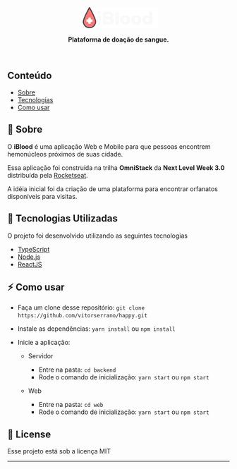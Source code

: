 <p align="center">
  <img width="180" src="https://raw.githubusercontent.com/flavioccf/nlw3-iblood/main/web/src/images/logo.svg" alt="iBlood" />
</p>

<p align="center">
  <b>Plataforma de doação de sangue.</b>
</p>

<br />

## Conteúdo

- [Sobre](#sobre)
- [Tecnologias](#tecnologias)
- [Como usar](#como-usar)

<a id="sobre"></a>

## :bookmark: Sobre

O <strong>iBlood</strong> é uma aplicação Web e Mobile para que pessoas encontrem hemonúcleos próximos de suas cidade.

Essa aplicação foi construída na trilha <strong>OmniStack</strong> da <strong>Next Level Week 3.0</strong> distribuída pela [Rocketseat](https://rocketseat.com.br/).

A idéia inicial foi da criação de uma plataforma para encontrar orfanatos disponíveis para visitas.

<a id="tecnologias-utilizadas"></a>

## :rocket: Tecnologias Utilizadas

O projeto foi desenvolvido utilizando as seguintes tecnologias

- [TypeScript](https://www.typescriptlang.org/)
- [Node.js](https://nodejs.org/en/)
- [ReactJS](https://reactjs.org/)

<a id="como-usar"></a>

## :zap: Como usar

- Faça um clone desse repositório: `git clone https://github.com/vitorserrano/happy.git`
- Instale as dependências: `yarn install` ou `npm install`
- Inicie a aplicação:

  - Servidor

    - Entre na pasta: `cd backend`
    - Rode o comando de inicialização: `yarn start` ou `npm start`

  - Web

    - Entre na pasta: `cd web`
    - Rode o comando de inicialização: `yarn start` ou `npm start`
    

## :memo: License

Esse projeto está sob a licença MIT

---
